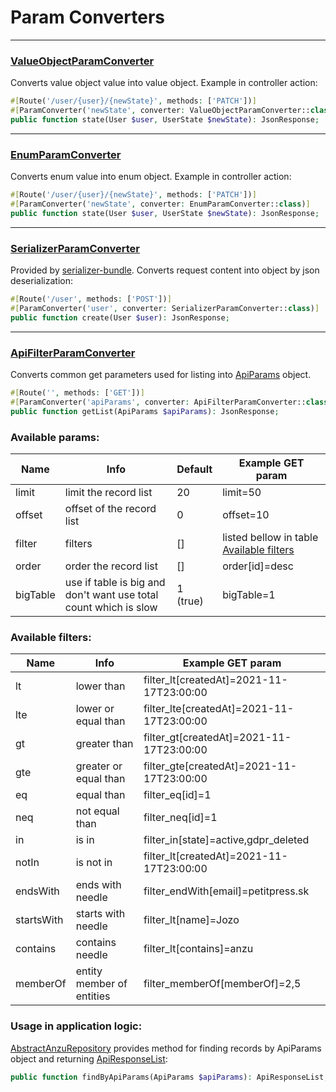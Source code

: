 Param Converters
============

---

### [ValueObjectParamConverter](https://github.com/anzusystems/common-bundle/blob/main/src/Request/ParamConverter/ValueObjectParamConverter.php)

Converts value object value into value object. Example in controller action:
```php
#[Route('/user/{user}/{newState}', methods: ['PATCH'])]
#[ParamConverter('newState', converter: ValueObjectParamConverter::class)]
public function state(User $user, UserState $newState): JsonResponse;
```

---

### [EnumParamConverter](https://github.com/anzusystems/common-bundle/blob/main/src/Request/ParamConverter/EnumParamConverter.php)

Converts enum value into enum object. Example in controller action:
```php
#[Route('/user/{user}/{newState}', methods: ['PATCH'])]
#[ParamConverter('newState', converter: EnumParamConverter::class)]
public function state(User $user, UserState $newState): JsonResponse;
```

---

### [SerializerParamConverter](https://github.com/anzusystems/serializer-bundle/blob/main/src/Request/ParamConverter/SerializerParamConverter.php)
Provided by [serializer-bundle](https://github.com/anzusystems/serializer-bundle).
Converts request content into object by json deserialization:
```php
#[Route('/user', methods: ['POST'])]
#[ParamConverter('user', converter: SerializerParamConverter::class)]
public function create(User $user): JsonResponse;
```

---

### [ApiFilterParamConverter](https://github.com/anzusystems/common-bundle/blob/main/src/Request/ParamConverter/ApiFilterParamConverter.php)

Converts common get parameters used for listing into [ApiParams](https://github.com/anzusystems/common-bundle/blob/main/src/ApiFilter/ApiParams.php) object.

```php
#[Route('', methods: ['GET'])]
#[ParamConverter('apiParams', converter: ApiFilterParamConverter::class)]
public function getList(ApiParams $apiParams): JsonResponse;
```


### Available params:

| Name | Info | Default | Example GET param |
| ---- | ---- | --- | ---- |
| limit | limit the record list | 20 | limit=50 |
| offset | offset of the record list | 0 | offset=10 |
| filter | filters | [] | listed bellow in table [Available filters](#available-filters) |
| order | order the record list | [] | order[id]=desc |
| bigTable | use if table is big and don't want use total count which is slow | 1 (true) | bigTable=1 |

### Available filters:

| Name | Info | Example GET param | 
| ---- | ---- | --- |
|  lt    |   lower than | filter_lt[createdAt]=2021-11-17T23:00:00 |
|  lte    |   lower or equal than | filter_lte[createdAt]=2021-11-17T23:00:00 |
|  gt    |   greater than | filter_gt[createdAt]=2021-11-17T23:00:00 |
|  gte    |   greater or equal than | filter_gte[createdAt]=2021-11-17T23:00:00 |
|  eq    |   equal than | filter_eq[id]=1 |
|  neq    |   not equal than | filter_neq[id]=1 |
|  in    |   is in | filter_in[state]=active,gdpr_deleted |
|  notIn    |   is not in | filter_lt[createdAt]=2021-11-17T23:00:00 |
|  endsWith    | ends with needle | filter_endWith[email]=petitpress.sk |
|  startsWith    |   starts with needle | filter_lt[name]=Jozo |
|  contains    |   contains needle | filter_lt[contains]=anzu |
|  memberOf    |   entity member of entities | filter_memberOf[memberOf]=2,5 |

### Usage in application logic:

[AbstractAnzuRepository](https://github.com/anzusystems/common-bundle/blob/main/src/Repository/AbstractAnzuRepository.php) provides method for finding records by ApiParams object and returning [ApiResponseList](https://github.com/anzusystems/common-bundle/blob/main/src/ApiFilter/ApiResponseList.php):
```php
public function findByApiParams(ApiParams $apiParams): ApiResponseList;
```


